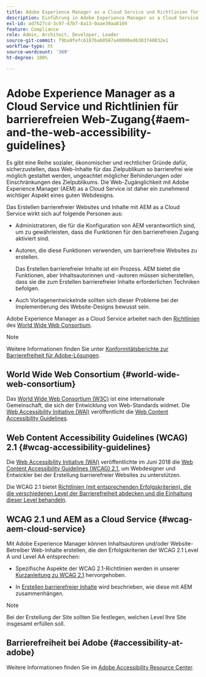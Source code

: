 ```yaml
---
title: Adobe Experience Manager as a Cloud Service und Richtlinien für barrierefreien Web-Zugang
description: Einführung in Adobe Experience Manager as a Cloud Service und die Richtlinien für barrierefreien Web-Zugang
exl-id: ad7627cd-3c97-47b7-8a13-0aae39aa8169
feature: Compliance
role: Admin, Architect, Developer, Leader
source-git-commit: f9ba9fefc61876a60567a40000ed6303740032e1
workflow-type: ht
source-wordcount: '369'
ht-degree: 100%

---
```


# Adobe Experience Manager as a Cloud Service und Richtlinien für barrierefreien Web-Zugang{#aem-and-the-web-accessibility-guidelines}

Es gibt eine Reihe sozialer, ökonomischer und rechtlicher Gründe dafür, sicherzustellen, dass Web-Inhalte für das Zielpublikum so barrierefrei wie möglich gestaltet werden, ungeachtet möglicher Behinderungen oder Einschränkungen des Zielpublikums. Die Web-Zugänglichkeit mit Adobe Experience Manager (AEM) as a Cloud Service ist daher ein zunehmend wichtiger Aspekt eines guten Webdesigns.

Das Erstellen barrierefreier Websites und Inhalte mit AEM as a Cloud Service wirkt sich auf folgende Personen aus:

* Administratoren, die für die Konfiguration von AEM verantwortlich sind, um zu gewährleisten, dass die Funktionen für den barrierefreien Zugang aktiviert sind.

* Autoren, die diese Funktionen verwenden, um barrierefreie Websites zu erstellen.

  Das Erstellen barrierefreier Inhalte ist ein Prozess. AEM bietet die Funktionen, aber Inhaltsautorinnen und -autoren müssen sicherstellen, dass sie die zum Erstellen barrierefreier Inhalte erforderlichen Techniken befolgen.

* Auch Vorlagenentwickelnde sollten sich dieser Probleme bei der Implementierung des Website-Designs bewusst sein.

Adobe Experience Manager as a Cloud Service arbeitet nach den [Richtlinien](#wcag-accessibility-guidelines) des [World Wide Web Consortium](#world-wide-web-consortium).

>[!NOTE]
>
>Weitere Informationen finden Sie unter [Konformitätsberichte zur Barrierefreiheit für Adobe-Lösungen](https://www.adobe.com/accessibility/compliance.html).

## World Wide Web Consortium {#world-wide-web-consortium}

Das [World Wide Web Consortium (W3C)](https://www.w3.org/) ist eine internationale Gemeinschaft, die sich der Entwicklung von Web-Standards widmet. Die [Web Accessibility Initiative (WAI)](https://www.w3.org/WAI/) veröffentlicht die [Web Content Accessibility Guidelines](#wcag-accessibility-guidelines).

## Web Content Accessibility Guidelines (WCAG) 2.1 {#wcag-accessibility-guidelines}

Die [Web Accessibility Initiative (WAI)](https://www.w3.org/WAI/) veröffentlichte im Juni 2018 die [Web Content Accessibility Guidelines (WCAG) 2.1](https://www.w3.org/TR/WCAG/), um Webdesigner und Entwickler bei der Erstellung barrierefreier Websites zu unterstützen.

Die WCAG 2.1 bietet [Richtlinien (mit entsprechenden Erfolgskriterien), die die verschiedenen Level der Barrierefreiheit abdecken und die Einhaltung dieser Level behandeln](https://www.w3.org/TR/WCAG/#conformance).

## WCAG 2.1 und AEM as a Cloud Service {#wcag-aem-cloud-service}

Mit Adobe Experience Manager können Inhaltsautoren und/oder Website-Betreiber Web-Inhalte erstellen, die den Erfolgskriterien der WCAG 2.1 Level A und Level AA entsprechen:

* Spezifische Aspekte der WCAG 2.1-Richtlinien werden in unserer [Kurzanleitung zu WCAG 2.1](/help/compliance/accessibility/quick-guide-wcag.md) hervorgehoben.

* In [Erstellen barrierefreier Inhalte](/help/sites-cloud/authoring/page-editor/accessible-content.md) wird beschrieben, wie diese mit AEM zusammenhängen.

>[!NOTE]
>
>Bei der Erstellung der Site sollten Sie festlegen, welchen Level Ihre Site insgesamt erfüllen soll.

<!--
* [Configuring the Rich Text Editor for Producing Accessible Sites](/help/sites-administering/rte-accessible-content.md)
  Guidelines on how administrators can configure AEM for producing accessible content.
-->

<!--
* [Accessibility in Assets](/help/assets/accessibility.md)
* [Creating Accessible Adaptive Forms](/help/forms/using/creating-accessible-adaptive-forms.md)
  Adobe Experience Manager (AEM) includes several features and capabilities that enhance the usability of adaptive forms for users with different abilities. The solution also assists form authors in creating accessible adaptive forms.
-->

## Barrierefreiheit bei Adobe {#accessibility-at-adobe}

Weitere Informationen finden Sie im [Adobe Accessibility Resource Center](https://www.adobe.com/accessibility/).
